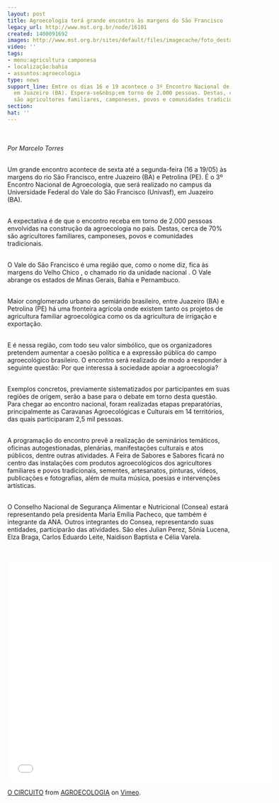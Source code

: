 ```yaml
---
layout: post
title: Agroecologia terá grande encontro às margens do São Francisco
legacy_url: http://www.mst.org.br/node/16101
created: 1400091692
images: http://www.mst.org.br/sites/default/files/imagecache/foto_destaque/agroecologia.gif
video: ''
tags:
- menu:agricultura camponesa
- localização:bahia
- assuntos:agroecologia
type: news
support_line: Emtre os dias 16 e 19 acontece o 3º Encontro Nacional de Agroecologia,
  em Juazeiro (BA). Espera-se&nbsp;em torno de 2.000 pessoas. Destas, cerca de 70%
  são agricultores familiares, camponeses, povos e comunidades tradicionais.
section: 
hat: ''
---
```

<p><br><br><em>Por Marcelo Torres</em></p><p><br>Um grande encontro acontece de sexta até a segunda-feira (16 a 19/05) às margens do rio São Francisco, entre Juazeiro (BA) e Petrolina (PE). É o 3º Encontro Nacional de Agroecologia, que será realizado no campus da Universidade Federal do Vale do São Francisco (Univasf), em Juazeiro (BA).&nbsp;</p><p><br>A expectativa é de que o encontro receba em torno de 2.000 pessoas envolvidas na construção da agroecologia no país. Destas, cerca de 70% são agricultores familiares, camponeses, povos e comunidades tradicionais.&nbsp;</p><p><br>O Vale do São Francisco é uma região que, como o nome diz, fica às margens do Velho Chico , o chamado rio da unidade nacional . O Vale abrange os estados de Minas Gerais, Bahia e Pernambuco.</p><p><br>Maior conglomerado urbano do semiárido brasileiro, entre Juazeiro (BA) e Petrolina (PE) há uma fronteira agrícola onde existem tanto os projetos de agricultura familiar agroecológica como os da agricultura de irrigação e exportação.</p><p><br>E é nessa região, com todo seu valor simbólico, que os organizadores pretendem aumentar a coesão política e a expressão pública do campo agroecológico brasileiro. O encontro será realizado de modo a responder à seguinte questão: Por que interessa à sociedade apoiar a agroecologia?&nbsp;</p><p><br>Exemplos concretos, previamente sistematizados por participantes em suas regiões de origem, serão a base para o debate em torno desta questão. Para chegar ao encontro nacional, foram realizadas etapas preparatórias, principalmente as Caravanas Agroecológicas e Culturais em 14 territórios, das quais participaram 2,5 mil pessoas.&nbsp;</p><p><br>A programação do encontro prevê a realização de seminários temáticos, oficinas autogestionadas, plenárias, manifestações culturais e atos públicos, dentre outras atividades. A Feira de Sabores e Sabores ficará no centro das instalações com produtos agroecológicos dos agricultores familiares e povos tradicionais, sementes, artesanatos, pinturas, vídeos, publicações e fotografias, além de muita música, poesias e intervenções artísticas.&nbsp;</p><p><br>O Conselho Nacional de Segurança Alimentar e Nutricional (Consea) estará representando pela presidenta Maria Emília Pacheco, que também é integrante da ANA. Outros integrantes do Consea, representando suas entidades, participarão das atividades. São eles Julian Perez, Sônia Lucena, Elza Braga, Carlos Eduardo Leite, Naidison Baptista e Célia Varela.&nbsp;</p><p>&nbsp;</p><p><iframe src="//player.vimeo.com/video/92963842" width="600" height="500" frameborder="0" webkitallowfullscreen="" mozallowfullscreen="" allowfullscreen=""></iframe></p><p><a href="http://vimeo.com/92963842">O CIRCUITO</a> from <a href="http://vimeo.com/agroecologia">AGROECOLOGIA</a> on <a href="https://vimeo.com">Vimeo</a>.</p>

